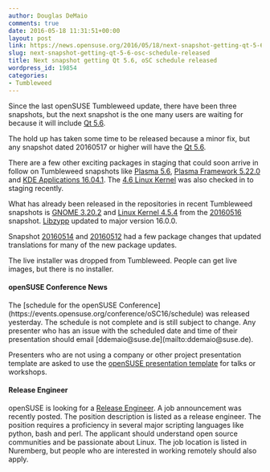 ```yaml
---
author: Douglas DeMaio
comments: true
date: 2016-05-18 11:31:51+00:00
layout: post
link: https://news.opensuse.org/2016/05/18/next-snapshot-getting-qt-5-6-osc-schedule-released/
slug: next-snapshot-getting-qt-5-6-osc-schedule-released
title: Next snapshot getting Qt 5.6, oSC schedule released
wordpress_id: 19854
categories:
- Tumbleweed
---
```



Since the last openSUSE Tumbleweed update, there have been three snapshots, but the next snapshot is the one many users are waiting for because it will include [Qt 5.6](https://wiki.qt.io/Qt_5.6_Release).

The hold up has taken some time to be released because a minor fix, but any snapshot dated 20160517 or higher will have the [Qt 5.6](https://wiki.qt.io/Qt_5.6_Release).

There are a few other exciting packages in staging that could soon arrive in follow on Tumbleweed snapshots like [Plasma 5.6](https://www.kde.org/announcements/plasma-5.6.0.php), [Plasma Framework 5.22.0](https://www.kde.org/info/kde-frameworks-5.22.0.php) and [KDE Applications 16.04.1](https://www.kde.org/announcements/announce-applications-16.04.1.php). The [4.6 Linux Kernel](https://www.kernel.org/) was also checked in to staging recently.

What has already been released in the repositories in recent Tumbleweed snapshots is [GNOME 3.20.2](https://help.gnome.org/misc/release-notes/3.20/) and [Linux Kernel 4.5.4](https://www.kernel.org/) from the [20160516](https://lists.opensuse.org/opensuse-factory/2016-05/msg00254.html) snapshot. [Libzypp](https://en.opensuse.org/Portal:Libzypp) updated to major version 16.0.0.

Snapshot [20160514](https://lists.opensuse.org/opensuse-factory/2016-05/msg00235.html) and [20160512](https://lists.opensuse.org/opensuse-factory/2016-05/msg00213.html) had a few package changes that updated translations for many of the new package updates.

The live installer was dropped from Tumbleweed. People can get live images, but there is no installer.


#### openSUSE Conference News


<!-- more -->The [schedule for the openSUSE Conference](https://events.opensuse.org/conference/oSC16/schedule) was released yesterday. The schedule is not complete and is still subject to change. Any presenter who has an issue with the scheduled date and time of their presentation should email [ddemaio@suse.de](mailto:ddemaio@suse.de).

Presenters who are not using a company or other project presentation template are asked to use the [openSUSE presentation template](https://progress.opensuse.org/attachments/download/1348/openSUSE%202015%20Template.odp) for talks or workshops.


#### Release Engineer


openSUSE is looking for a [Release Engineer](//bit.ly/1TYYV6Z). A job announcement was recently posted. The position description is listed as a release engineer. The position requires a proficiency in several major scripting languages like python, bash and perl. The applicant should understand open source communities and be passionate about Linux. The job location is listed in Nuremberg, but people who are interested in working remotely should also apply.
